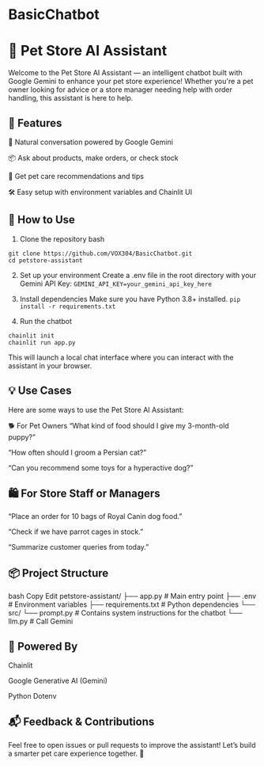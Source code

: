 # BasicChatbot

# 🐾 Pet Store AI Assistant
Welcome to the Pet Store AI Assistant — an intelligent chatbot built with Google Gemini to enhance your pet store experience! Whether you're a pet owner looking for advice or a store manager needing help with order handling, this assistant is here to help.

## 🌟 Features
💬 Natural conversation powered by Google Gemini

📦 Ask about products, make orders, or check stock

🐶 Get pet care recommendations and tips

🛠️ Easy setup with environment variables and Chainlit UI

## 🚀 How to Use
1. Clone the repository
bash
```
git clone https://github.com/VOX304/BasicChatbot.git
cd petstore-assistant
```

2. Set up your environment
Create a .env file in the root directory with your Gemini API Key:
```GEMINI_API_KEY=your_gemini_api_key_here```

3. Install dependencies
Make sure you have Python 3.8+ installed.
```pip install -r requirements.txt ```

4. Run the chatbot

``` 
chainlit init
chainlit run app.py
```
This will launch a local chat interface where you can interact with the assistant in your browser.

## 💡 Use Cases
Here are some ways to use the Pet Store AI Assistant:

🐕 For Pet Owners
“What kind of food should I give my 3-month-old puppy?”

“How often should I groom a Persian cat?”

“Can you recommend some toys for a hyperactive dog?”

## 🛍️ For Store Staff or Managers
“Place an order for 10 bags of Royal Canin dog food.”

“Check if we have parrot cages in stock.”

“Summarize customer queries from today.”

## 📦 Project Structure
bash
Copy
Edit
petstore-assistant/
├── app.py                # Main entry point
├── .env                  # Environment variables
├── requirements.txt      # Python dependencies
└── src/
    └── prompt.py         # Contains system instructions for the chatbot
    └── llm.py            # Call Gemini  
## 🧠 Powered By
Chainlit

Google Generative AI (Gemini)

Python Dotenv

## 📬 Feedback & Contributions
Feel free to open issues or pull requests to improve the assistant!
Let’s build a smarter pet care experience together. 🐾